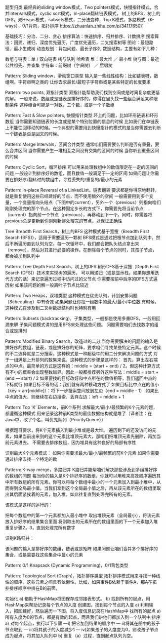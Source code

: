 题型归类
最经典的sliding window模式，Two pointers模式，快慢指针模式，合并intervals模式，cyclic sort模式，in-place翻转链表模式，
树上的BFS，树上的DFS，双Heaps模式，subsets模式，二分法变种，Top K模式，多路模式（K-ways），0/1背包，拓扑排序
https://zhuanlan.zhihu.com/p/341176507

基础技巧：分治、二分、贪心
排序算法：快速排序、归并排序、计数排序
搜索算法：回溯、递归、深度优先遍历，广度优先遍历，二叉搜索树等
图论：最短路径、最小生成树
动态规划：背包问题、最长子序列
数据结构，主要有如下几种：

数组与链表：单 / 双向链表
栈与队列
哈希表
堆：最大堆 ／ 最小堆
树与图：最近公共祖先、并查集
字符串：前缀树（字典树） ／ 后缀树

Pattern: Sliding window，滑动窗口类型
输入是一些线性结构：比如链表呀，数组啊，字符串啊之类的
让你去求最长/最短子字符串或是某些特定的长度要求


Pattern: two points, 双指针类型
双指针能帮助我们找到空间或是时间复杂度更低的解。
一般来说，数组或是链表是排好序的，你得在里头找一些组合满足某种限制条件
这种组合可能是一对数，三个数，或是一个子数组

Pattern: Fast & Slow pointers, 快慢指针类型
环上的问题，比如环形链表和环形数组
当你需要知道链表的长度或是某个特别位置的信息的时候
比如我们在单链表上不能往回移动的时候。一个典型的需要用到快慢指针的模式的是当你需要去判断一个链表是否是回文的时候。

Pattern: Merge Intervals，区间合并类型
通常咱们需要要么判断是否有重叠，要么合并区间
当你需要产生一堆相互之间没有交集的区间的时候
当你听到重叠区间的时候

Pattern: Cyclic Sort，循环排序
可以用来处理数组中的数值限定在一定的区间的问题
一般设计到排序好的数组，而且数值一般满足于一定的区间
如果问题让你需要在排好序/翻转过的数组中，寻找丢失的/重复的/最小的元素

Pattern: In-place Reversal of a LinkedList，链表翻转
要求都是你得原地翻转，就是重复使用这些已经建好的节点，而不使用额外的空间
一般需要用到多个变量，一个变量指向头结点（下图中的current），另外一个（previous）则指向咱们刚刚处理完的那个节点。在这种固定步长的方式下，你需要先将当前节点（current）指向前一个节点（previous），再移动到下一个。同时，你需要将previous总是更新到你刚刚新鲜处理完的节点，以保证正确性

Tree Breadth First Search，树上的BFS
这种模式基于宽搜（Breadth First Search (BFS)），适用于需要遍历一颗树
BFS模式是通过把根节点加到队列中，然后不断遍历直到队列为空。每一次循环中，我们都会把队头结点拿出来（remove），然后对其进行必要的操作。在删除每个节点的同时，其孩子节点，都会被加到队列中

Pattern: Tree Depth First Search，树上的DFS
树形DFS基于深搜（Depth First Search (DFS)）技术来实现树的遍历。
可以用递归（或是显示栈，如果你想用迭代方式的话）来记录遍历过程中访问过的父节点
你需要按前中后序的DFS方式遍历树
如果该问题的解一般离叶子节点比较近

Pattern: Two Heaps，双堆类型
这种模式在优先队列，计划安排问题（Scheduling）中有奇效
如果问题让你找一组数中的最大/最小/中位数
有时候，这种模式在涉及到二叉树数据结构时也特别有用

Pattern: Subsets (backtracking)，子集类型，一般都是使用多重DFS，一般用回溯来解
子集问题模式讲的是用BFS来处理这些问题。
问题需要咱们去找数字的组合或是排列

Pattern: Modified Binary Search，改造过的二分
当你需要解决的问题的输入是排好序的数组，链表，或是排好序的矩阵，要求咱们寻找某些特定元素。这个时候的不二选择就是二分搜索。这种模式是一种超级牛的用二分来解决问题的方式
对于一组满足上升排列的数集来说，这种模式的步骤是这样的：
首先，算出左右端点的中点。最简单的方式是这样的：middle = (start + end) / 2。但这种计算方式有不小的概率会出现整数越界。因此一般都推荐另外这种写法：middle = start + (end — start) / 2
如果要找的目标改好和中点所在的数值相等，我们返回中点的下标就行
如果目标不等的话：我们就有两种移动方式了
如果目标比中点在的值小（key < arr[middle]）：将下一步搜索空间放到左边（end = middle - 1）
如果比中点的值大，则继续在右边搜索，丢弃左边：left = middle + 1

Pattern: Top ‘K’ Elements，前K个系列
求解最大/最小/最频繁的K个元素的题，都遵循这种模式
用来记录这种前K类型的最佳数据结构就是堆了（译者注：在Java中，改了个名，叫优先队列（PriorityQueue））

根据题目要求，将K个元素插入到最小堆或是最大堆。
遍历剩下的还没访问的元素，如果当前出来到的这个元素比堆顶元素大，那咱们把堆顶元素先删除，再加当前元素进去。
不需要去排序数组，因为堆具有这种良好的局部有序性

识别最大K个元素模式：
如果你需要求最大/最小/最频繁的前K个元素
如果你需要通过排序去找一个特定的数

Pattern: K-way merge，多路归并
K路归并能帮咱们解决那些涉及到多组排好序的数组的问题
每当你的输入是K个排好序的数组，你就可以用堆来高效顺序遍历其中所有数组的所有元素。你可以将每个数组中最小的一个元素加入到最小堆中，从而得到全局最小值。当我们拿到这个全局最小值之后，再从该元素所在的数组里取出其后面紧挨着的元素，加入堆。如此往复直到处理完所有的元素。

该模式是这样的运行的：

把每个数组中的第一个元素都加入最小堆中
取出堆顶元素（全局最小），将该元素放入排好序的结果集合里面
将刚取出的元素所在的数组里面的下一个元素加入堆
重复步骤2，3，直到处理完所有数字

识别K路归并：

该问题的输入是排好序的数组，链表或是矩阵
如果问题让咱们合并多个排好序的集合，或是需要找这些集合中最小的元素

Pattern: 0/1 Knapsack (Dynamic Programming)，0/1背包类型

Pattern: Topological Sort (Graph)，拓扑排序类型
拓扑排序模式用来寻找一种线性的顺序，这些元素之间具有依懒性。比如，如果事件B依赖于事件A，那A在拓扑排序顺序中排在B的前面。

初始化
a) 借助于HashMap将图保存成邻接表形式。
b) 找到所有的起点，用HashMap来帮助记录每个节点的入度
创建图，找到每个节点的入度
a) 利用输入，把图建好，然后遍历一下图，将入度信息记录在HashMap中
找所有的起点
a) 所有入度为0的节点，都是有效的起点，而且我们讲他们都加入到一个队列中
排序
a) 对每个起点，执行以下步骤
—i) 把它加到结果的顺序中
— ii)将其在图中的孩子节点取到
— iii)将其孩子的入度减少1
— iv)如果孩子的入度变为0，则改孩子节点成为起点，将其加入队列中
b) 重复（a）过程，直到起点队列为空。

